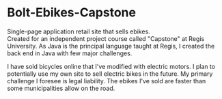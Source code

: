 # Bolt-Ebikes-Capstone
Single-page application retail site that sells ebikes.  
Created for an independent project course called "Capstone" at Regis University. 
As Java is the principal language taught at Regis, I created the back end in Java 
with few major challenges.  

I have sold bicycles online that I've modified with electric motors. 
I plan to potentially use my own site to sell electric bikes in the future. 
My primary challenge I foresee is legal liability.  The ebikes I've sold are 
faster than some municipalities allow on the road. 

